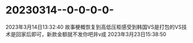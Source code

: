 # 20230314--0-0-0-0-
2023年3月14日13:32:40
故事梗概恢复到高低压柜感受到韩国VS是打包的VS技术是回家后即可，新款金额就不发你吧并v成
2023年3月23日15:38:50